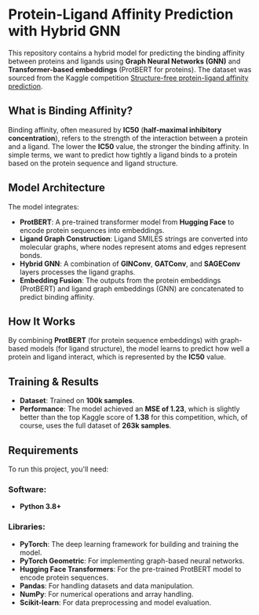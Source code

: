 # Protein-Ligand Affinity Prediction with Hybrid GNN

This repository contains a hybrid model for predicting the binding affinity between proteins and ligands using **Graph Neural Networks (GNN)** and **Transformer-based embeddings** (ProtBERT for proteins). The dataset was sourced from the Kaggle competition [Structure-free protein-ligand affinity prediction](https://kaggle.com/competitions/protein-compound-affinity).

## What is Binding Affinity?

Binding affinity, often measured by **IC50** (**half-maximal inhibitory concentration**), refers to the strength of the interaction between a protein and a ligand. The lower the **IC50** value, the stronger the binding affinity. In simple terms, we want to predict how tightly a ligand binds to a protein based on the protein sequence and ligand structure.

## Model Architecture

The model integrates:

- **ProtBERT**: A pre-trained transformer model from **Hugging Face** to encode protein sequences into embeddings.
- **Ligand Graph Construction**: Ligand SMILES strings are converted into molecular graphs, where nodes represent atoms and edges represent bonds.
- **Hybrid GNN**: A combination of **GINConv**, **GATConv**, and **SAGEConv** layers processes the ligand graphs.
- **Embedding Fusion**: The outputs from the protein embeddings (ProtBERT) and ligand graph embeddings (GNN) are concatenated to predict binding affinity.

## How It Works

By combining **ProtBERT** (for protein sequence embeddings) with graph-based models (for ligand structure), the model learns to predict how well a protein and ligand interact, which is represented by the **IC50** value.

## Training & Results

- **Dataset**: Trained on **100k samples**.
- **Performance**: The model achieved an **MSE of 1.23**, which is slightly better than the top Kaggle score of **1.38** for this competition, which, of course, uses the full dataset of **263k samples**.

## Requirements

To run this project, you'll need:

### Software:
- **Python 3.8+**

### Libraries:
- **PyTorch**: The deep learning framework for building and training the model.
- **PyTorch Geometric**: For implementing graph-based neural networks.
- **Hugging Face Transformers**: For the pre-trained ProtBERT model to encode protein sequences.
- **Pandas**: For handling datasets and data manipulation.
- **NumPy**: For numerical operations and array handling.
- **Scikit-learn**: For data preprocessing and model evaluation.
